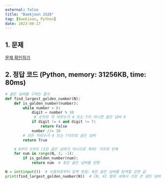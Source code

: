 ```yaml
---
external: false
title: "Baekjoon 1526"
tag: [Baekjoon, Python]
date: 2023-08-17
---
```


## 1. 문제

[문제 확인하기](https://www.acmicpc.net/problem/1526)

## 2. 정답 코드 (Python, memory: 31256KB, time: 80ms)

```python
# 골든 넘버를 구하는 함수
def find_largest_golden_number(N):
    def is_golden_number(number):
        while number > 0:
            digit = number % 10
             # 숫자의 각 자릿수가 4 또는 7이 아니면 골든 넘버 X
            if digit != 4 and digit != 7:
                return False
            number //= 10
        # 모든 자릿수가 4 또는 7이므로 골든 넘버
        return True

    # N부터 3까지 (3은 골든 넘버가 아니므로 제외) 거꾸로 반복
    for num in range(N, 3, -1):
        if is_golden_number(num):
            return num  # 찾은 골든 넘버를 반환

N = int(input())  # 사용자로부터 입력 받음: N은 골든 넘버를 탐색할 상한 값
print(find_largest_golden_number(N))  # [N, 4] 범위 내에서 가장 큰 골든 넘버를 출력
```
